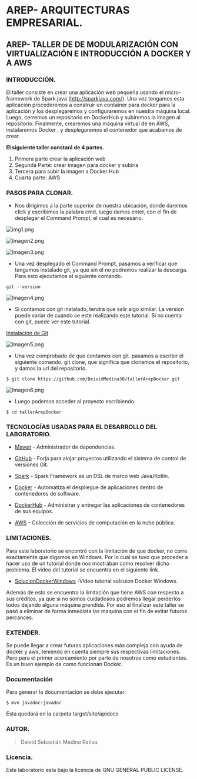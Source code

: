 # AREP- ARQUITECTURAS EMPRESARIAL.

## AREP- TALLER DE DE MODULARIZACIÓN CON VIRTUALIZACIÓN E INTRODUCCIÓN A DOCKER Y A AWS

### INTRODUCCIÓN.

El taller consiste en crear una aplicación web pequeña usando el micro-framework de Spark java
(http://sparkjava.com/). Una vez tengamos esta aplicación procederemos a construir un container 
para docker para la aplicación y los desplegaremos y configuraremos en nuestra máquina local. 
Luego, cerremos un repositorio en DockerHub y subiremos la imagen al repositorio. Finalmente, 
crearemos una máquina virtual de en AWS, instalaremos Docker , y desplegaremos el contenedor que 
acabamos de crear.

**El siguiente taller constará de 4 partes.**

1. Primera parte crear la aplicación web
2. Segunda Parte: crear imagen para docker y subirla
3. Tercera para subir la imagen a Docker Hub
4. Cuarta parte: AWS

### PASOS PARA CLONAR.

-  Nos dirigimos a la parte superior de nuestra ubicación, donde daremos click y escribimos la palabra cmd, luego damos enter, con el fin de desplegar
   el Command Prompt, el cual es necesario.

![img1.png](https://i.postimg.cc/GmSNVZZL/img1.png)

![Imagen2.png](https://i.postimg.cc/vB5N1DDT/Imagen2.png)

![Imagen3.png](https://i.postimg.cc/T3hNVthZ/Imagen3.png)

- Una vez desplegado el Command Prompt, pasamos a verificar que tengamos instalado git, ya que sin él no podremos realizar la descarga.
  Para esto ejecutamos el siguiente comando.

`git --version`

![Imagen4.png](https://i.postimg.cc/nh5R0qDM/Imagen4.png)

- Si contamos con git instalado, tendra que salir algo similar. La version puede variar de cuando se este realizando este tutorial.
  Si no cuenta con git, puede ver este tutorial.

[Instalación de Git][id/name]

[id/name]: https://www.youtube.com/watch?v=cYLapo1FFmA

![Imagen5.png](https://i.postimg.cc/fR6CxZG9/Imagen5.png)

-  Una vez comprobado de que contamos con git. pasamos a escribir el siguiente comando. git clone,
   que significa que clonamos el repositorio, y damos la url del repositorio.

`$ git clone https://github.com/DeividMedina30/tallerArepDocker.git`

![Imagen6.png](https://i.postimg.cc/gjkHY0Zf/Imagen6.png)

- Luego podemos acceder al proyecto escribiendo.

`$ cd tallerArepDocker`

### TECNOLOGÍAS USADAS PARA EL DESARROLLO DEL LABORATORIO.

* [Maven](https://maven.apache.org/) - Administrador de dependencias.

* [GitHub](https://github.com/) - Forja para alojar proyectos utilizando el sistema de control de versiones Git.

* [Spark](http://sparkjava.com/) - Spark Framework es un DSL de marco web Java/Kotlin.

* [Docker](https://www.docker.com/) - Automatiza el despliegue de aplicaciones dentro de contenedores de software.

* [DockerHub](https://hub.docker.com/) - Administrar y entregar las aplicaciones de contenedores de sus equipos.

* [AWS](https://aws.amazon.com/es/free/?trk=eb709b95-5dcd-4cf8-8929-6f13b8f2781f&sc_channel=ps&sc_campaign=acquisition&sc_medium=ACQ-P|PS-GO|Brand|Desktop|SU|Core-Main|Core|LATAMO|ES|Text&ef_id=EAIaIQobChMIoueptLLJ9gIVw52GCh2YxwNgEAAYASAAEgIqMPD_BwE:G:s&s_kwcid=AL!4422!3!561348326837!e!!g!!aws&ef_id=EAIaIQobChMIoueptLLJ9gIVw52GCh2YxwNgEAAYASAAEgIqMPD_BwE:G:s&s_kwcid=AL!4422!3!561348326837!e!!g!!aws&all-free-tier.sort-by=item.additionalFields.SortRank&all-free-tier.sort-order=asc&awsf.Free%20Tier%20Types=*all&awsf.Free%20Tier%20Categories=*all) - Colección de servicios de computación en la nube pública.
 

### LIMITACIONES.

Para este laboratorio se encontró con la limitación de que docker, no corre exactamente que digamos
en Windows. Por lo cual se tuvo que proceder a hacer uso de un tutorial donde nos mostraban 
como resolver dicho problema. El video del tutorial se encuentra en el siguiente link.

* [SolucionDockerWindows](https://www.youtube.com/watch?v=_et7H0EQ8fY&t=346s) -Video tutorial solcuion Docker Windows.

Además de esto se encuentra la limitación que tiene AWS con respecto a sus créditos, ya que
si no somos cuidadosos podremos llegar perderlos todos dejando alguna máquina prendida. Por eso
al finalizar este taller se pasó a eliminar de forma inmediata las maquina con el fin de evitar futuros percances.

### EXTENDER.

Se puede llegar a crear futuras aplicaciones más compleja con ayuda de docker y aws, teniendo
en cuenta siempre sus respectivas limitaciones. Pero para el primer acercamiento por parte de
nosotros como estudiantes. Es un buen ejemplo de como funcionan Docker.

### Documentación

Para generar la documentación se debe ejecutar:

`$ mvn javadoc:javadoc`

Esta quedará en la carpeta target/site/apidocs

### AUTOR.

> Deivid Sebastián Medina Rativa.

### Licencia.

Este laboratorio esta bajo la licencia de GNU GENERAL PUBLIC LICENSE.



